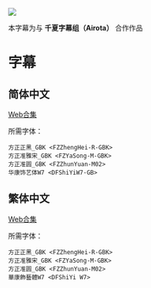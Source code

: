 ![](https://nekomoe.pages.dev/images/2020-01/heyacamp.jpg)

本字幕为与 **千夏字幕组（Airota）** 合作作品

# 字幕

## 简体中文

[Web合集](https://github.com/Nekomoekissaten-SUB/Nekomoekissaten-poi-Subs/raw/master/Heya_Camp/heyacamp_Web_CHS.7z)

所需字体：
```
方正正黑_GBK <FZZhengHei-R-GBK>
方正准雅宋_GBK <FZYaSong-M-GBK>
方正准圆_GBK <FZZhunYuan-M02>
华康饰艺体W7 <DFShiYiW7-GB>
```

## 繁体中文

[Web合集](https://github.com/Nekomoekissaten-SUB/Nekomoekissaten-poi-Subs/raw/master/Heya_Camp/heyacamp_Web_CHT.7z)

所需字体：
```
方正正黑_GBK <FZZhengHei-R-GBK>
方正准雅宋_GBK <FZYaSong-M-GBK>
方正准圆_GBK <FZZhunYuan-M02>
華康飾藝體W7 <DFShiYi W7>
```